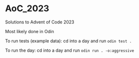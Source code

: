 # AoC_2023

Solutions to Advent of Code 2023

Most likely done in Odin

To run tests (example data):
cd into a day and run `odin test .`

To run the day:
cd into a day and run `odin run . -o:aggressive`